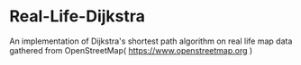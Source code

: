 # Real-Life-Dijkstra
An implementation of Dijkstra's shortest path algorithm on real life map data gathered from OpenStreetMap( https://www.openstreetmap.org )
